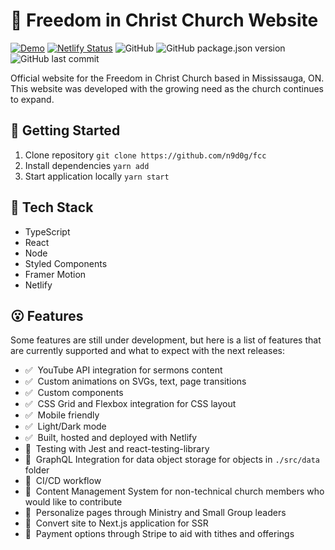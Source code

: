# 📰 Freedom in Christ Church Website

[![Demo](https://img.shields.io/badge/demo-netlify-blue?style=flat-square)](https://620dae25cda7fa0008402f67--fcc-test-v1.netlify.app/)
[![Netlify Status](https://api.netlify.com/api/v1/badges/ec4b3ca5-b231-41e5-a9c5-99567360564c/deploy-status)](https://app.netlify.com/sites/fcccanada/deploys)
![GitHub](https://img.shields.io/github/license/n9d0g/fcc?style=flat-square)
![GitHub package.json version](https://img.shields.io/github/package-json/v/n9d0g/fcc?style=flat-square)
![GitHub last commit](https://img.shields.io/github/last-commit/n9d0g/fcc?style=flat-square)

Official website for the Freedom in Christ Church based in Mississauga, ON. This website was developed with the growing need as the church continues to expand.

## 🏁 Getting Started

1. Clone repository `git clone https://github.com/n9d0g/fcc`
2. Install dependencies `yarn add`
3. Start application locally `yarn start`

## 😤 Tech Stack

- TypeScript
- React
- Node
- Styled Components
- Framer Motion
- Netlify

## 😮 Features

Some features are still under development, but here is a list of features that are currently supported and what to expect with the next releases:

- ✅ &nbsp;YouTube API integration for sermons content
- ✅ &nbsp;Custom animations on SVGs, text, page transitions
- ✅ &nbsp;Custom components
- ✅ &nbsp;CSS Grid and Flexbox integration for CSS layout
- ✅ &nbsp;Mobile friendly
- ✅ &nbsp;Light/Dark mode
- ✅ &nbsp;Built, hosted and deployed with Netlify
- 🚧 &nbsp;Testing with Jest and react-testing-library
- 🚧 &nbsp;GraphQL Integration for data object storage for objects in `./src/data` folder
- 🚧 &nbsp;CI/CD workflow
- 🚧 &nbsp;Content Management System for non-technical church members who would like to contribute
- 🚧 &nbsp;Personalize pages through Ministry and Small Group leaders
- 🚧 &nbsp;Convert site to Next.js application for SSR
- 🚧 &nbsp;Payment options through Stripe to aid with tithes and offerings
